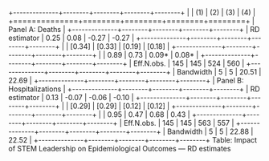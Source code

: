 +--------------+--------+--------+--------+--------+
|              | (1)    | (2)    | (3)    | (4)    |
+==============+========+========+========+========+
| Panel A: Deaths                                  |
+--------------+--------+--------+--------+--------+
| RD estimator | 0.25   | 0.08   | -0.27  | -0.27  |
+--------------+--------+--------+--------+--------+
|              | [0.34] | [0.33] | [0.19] | [0.18] |
+--------------+--------+--------+--------+--------+
|              | 0.89   | 0.73   | 0.09*  | 0.08*  |
+--------------+--------+--------+--------+--------+
| Eff.N.obs.   | 145    | 145    | 524    | 560    |
+--------------+--------+--------+--------+--------+
| Bandwidth    | 5      | 5      | 20.51  | 22.69  |
+--------------+--------+--------+--------+--------+
| Panel B: Hospitalizations                        |
+--------------+--------+--------+--------+--------+
| RD estimator | 0.13   | -0.07  | -0.06  | -0.10  |
+--------------+--------+--------+--------+--------+
|              | [0.29] | [0.29] | [0.12] | [0.12] |
+--------------+--------+--------+--------+--------+
|              | 0.95   | 0.47   | 0.68   | 0.43   |
+--------------+--------+--------+--------+--------+
| Eff.N.obs.   | 145    | 145    | 563    | 557    |
+--------------+--------+--------+--------+--------+
| Bandwidth    | 5      | 5      | 22.88  | 22.52  |
+--------------+--------+--------+--------+--------+
Table: Impact of STEM Leadership on Epidemiological Outcomes — RD estimates
